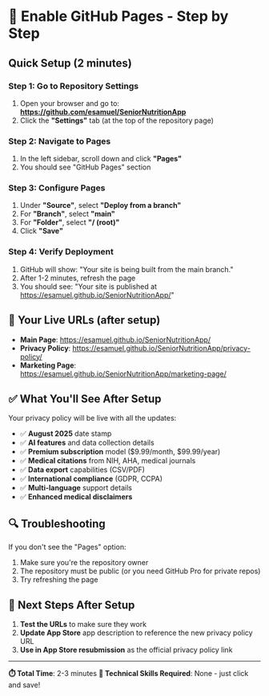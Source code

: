 # 🚀 Enable GitHub Pages - Step by Step

## Quick Setup (2 minutes)

### Step 1: Go to Repository Settings
1. Open your browser and go to: **https://github.com/esamuel/SeniorNutritionApp**
2. Click the **"Settings"** tab (at the top of the repository page)

### Step 2: Navigate to Pages
1. In the left sidebar, scroll down and click **"Pages"**
2. You should see "GitHub Pages" section

### Step 3: Configure Pages
1. Under **"Source"**, select **"Deploy from a branch"**
2. For **"Branch"**, select **"main"** 
3. For **"Folder"**, select **"/ (root)"**
4. Click **"Save"**

### Step 4: Verify Deployment
1. GitHub will show: "Your site is being built from the main branch."
2. After 1-2 minutes, refresh the page
3. You should see: "Your site is published at https://esamuel.github.io/SeniorNutritionApp/"

## 🔗 Your Live URLs (after setup)

- **Main Page**: https://esamuel.github.io/SeniorNutritionApp/
- **Privacy Policy**: https://esamuel.github.io/SeniorNutritionApp/privacy-policy/
- **Marketing Page**: https://esamuel.github.io/SeniorNutritionApp/marketing-page/

## ✅ What You'll See After Setup

Your privacy policy will be live with all the updates:
- ✅ **August 2025** date stamp
- ✅ **AI features** and data collection details
- ✅ **Premium subscription** model ($9.99/month, $99.99/year)
- ✅ **Medical citations** from NIH, AHA, medical journals
- ✅ **Data export** capabilities (CSV/PDF)
- ✅ **International compliance** (GDPR, CCPA)
- ✅ **Multi-language** support details
- ✅ **Enhanced medical disclaimers**

## 🔍 Troubleshooting

If you don't see the "Pages" option:
1. Make sure you're the repository owner
2. The repository must be public (or you need GitHub Pro for private repos)
3. Try refreshing the page

## 🎯 Next Steps After Setup

1. **Test the URLs** to make sure they work
2. **Update App Store** app description to reference the new privacy policy URL
3. **Use in App Store resubmission** as the official privacy policy link

---

**⏱️ Total Time**: 2-3 minutes
**🔧 Technical Skills Required**: None - just click and save!